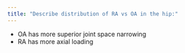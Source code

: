 ```yaml
---
title: "Describe distribution of RA vs OA in the hip:"
---
```

- OA has more superior joint space narrowing
- RA has more axial loading

